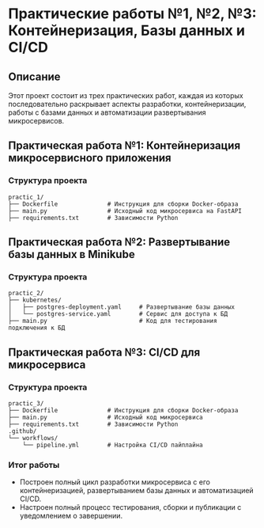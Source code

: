 
# Практические работы №1, №2, №3: Контейнеризация, Базы данных и CI/CD

## Описание
Этот проект состоит из трех практических работ, каждая из которых последовательно раскрывает аспекты разработки, контейнеризации, работы с базами данных и автоматизации развертывания микросервисов.


## Практическая работа №1: Контейнеризация микросервисного приложения

### Структура проекта
```plaintext
practic_1/
├── Dockerfile              # Инструкция для сборки Docker-образа
├── main.py                 # Исходный код микросервиса на FastAPI
├── requirements.txt        # Зависимости Python
```


## Практическая работа №2: Развертывание базы данных в Minikube

### Структура проекта
```plaintext
practic_2/
├── kubernetes/
│   ├── postgres-deployment.yaml     # Развертывание базы данных
│   └── postgres-service.yaml        # Сервис для доступа к БД
├── main.py                          # Код для тестирования подключения к БД
```



## Практическая работа №3: CI/CD для микросервиса


### Структура проекта
```plaintext
practic_3/
├── Dockerfile              # Инструкция для сборки Docker-образа
├── main.py                 # Исходный код микросервиса
├── requirements.txt        # Зависимости Python
.github/
└── workflows/
    └── pipeline.yml        # Настройка CI/CD пайплайна
```


### Итог работы
- Построен полный цикл разработки микросервиса с его контейнеризацией, развертыванием базы данных и автоматизацией CI/CD.  
- Настроен полный процесс тестирования, сборки и публикации с уведомлением о завершении.

